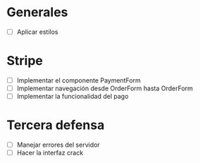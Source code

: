# Generales
- [ ] Aplicar estilos

# Stripe
- [ ] Implementar el componente PaymentForm
- [ ] Implementar navegación desde OrderForm hasta OrderForm
- [ ] Implementar la funcionalidad del pago

# Tercera defensa
- [ ] Manejar errores del servidor
- [ ] Hacer la interfaz crack
